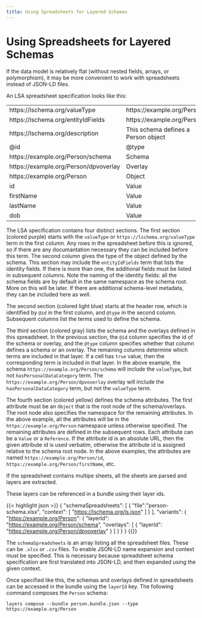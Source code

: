 ```yaml
---
title: Using Spreadsheets for Layered Schemas
---
```


# Using Spreadsheets for Layered Schemas

If the data model is relatively flat (without nested fields, arrays,
or polymorphism), it may be more convenient to work with spreadsheets
instead of JSON-LD files. 

An LSA spreadsheet specification looks like this:

<table class="table table-sm table-bordered">
  <tr class="table-primary">
    <td>https://lschema.org/valueType</td>
    <td>https://example.org/Person</td>
    <td></td>
    <td></td>
  </tr>
  <tr class="table-primary">
    <td>https://lschema.org/entityIdFields</td>
    <td>https://example.org/Person/id</td>
    <td></td>
    <td></td>
  </tr>
  <tr class="table-primary">
    <td>https://lschema.org/description</td>
    <td>This schema defines a Person object</td>
    <td></td>
    <td></td>
  </tr>
  
  <tr class="table-info">
  <td>@id</td><td>@type</td><td>https://lschema.org/valueType</td><td>http://www.w3.org/ns/dpv#hasPersonalDataCategory</td>
  </tr>
  
  <tr class="table-secondary">
  <td>https://example.org/Person/schema</td><td>Schema</td><td>true</td><td></td>
  </tr>
  <tr class="table-secondary">
  <td>https://example.org/Person/dpvoverlay</td><td>Overlay</td><td></td><td>true</td>
  </tr>
  <tr class="table-warning">
  <td>https://example.org/Person</td><td>Object</td><td></td><td></td>
  </tr>
  <tr  class="table-warning">
  <td>id</td><td>Value</td><td>string</td><td></td>
  </tr>
  <tr  class="table-warning">
  <td>firstName</td><td>Value</td><td>string</td><td>http://www.w3.org/ns/dpv#Identifying</td>
  </tr>
  <tr  class="table-warning">
  <td>lastName</td><td>Value</td><td>string</td><td>http://www.w3.org/ns/dpv#Identifying</td>
  </tr>
  <tr  class="table-warning">
  <td>dob</td><td>Value</td><td>xsd:date</td><td>http://www.w3.org/ns/dpv#Identifying</td>
  </tr>
</table>

The LSA specification contains four distinct sections. The first
section (colored purple) starts with the `valueType` or `https://lschema.org/valueType`
term in the first column. Any rows in the spreadsheet before this is
ignored, so if there are any documantation necessary they can be
included before this term. The second column gives the type of the
object defined by the schema. This section may include the
`entityIdFields` term that lists the identity fields. If there is more
than one, the additional fields must be listed in subsequent
columns. Note the naming of the identity fields: all the schema fields
are by default in the same namespace as the schema root. More on this
will be later. If there are additional schema-level metadata, they can
be included here as well. 

The second section (colored light blue) starts at the header row, which is identified by `@id`
in the first column, and `@type` in the second column. Subsequent
columns list the terms used to define the schema.

The third section (colored gray) lists the schema and the overlays defined in this
spreadsheet. In the previous section, the `@id` column specifies the id of the schema or
overlay, and the `@type` column specifies whether that column defines
a schema or an overlay. The remaining columns determine which terms
are included in that layer. If a cell has `true` value, then the
corresponding term is included in that layer. In the above example,
the schema `https://example.org/Person/schema` will include the
`valueType`, but not `hasPersonalDataCategory` term. The
`https://example.org/Person/dpvoverlay` overlay will include the
`hasPersonalDataCategory` term, but not the `valueType` term.

The fourth section (colored yellow) defines the schema attributes. The first attribute
must be an `Object` that is the root node of the schema/overlays. The
root node also specifies the namespace for the remaining
attributes. In the above example, all the attributes will be in the
`https://example.org/Person` namespace unless otherwise specified. The
remaining attributes are defined in the subsequent rows. Each
attribute can be a `Value` or a `Reference`. If the attribute id is an
absolute URL, then the given attribute id is used verbatim, otherwise
the attribute id is assigned relative to the schema root node. In the
above examples, the attributes are named
`https://example.org/Person/id`,
`https://example.org/Person/firstName`, etc.

If the spreadsheet contains multipe sheets, all the sheets are parsed
and layers are extracted. 

These layers can be referenced in a bundle using their layer ids.


{{< highlight json >}}
{
    "schemaSpreadsheets": [
        {
            "file":"person-schema.xlsx",
            "context": [ "https://lschema.org/ls.json" ]
        }
    ],
    "variants": {
        "https://example.org/Person": {
            "layerId": "https://example.org/Person/schema",
            "overlays": [
              {
                "layerId": "https://example.org/Person/dpvoverlay"
              }
            ]
        }
    }
}
{{</highlight>}}

The `schemaSpreadsheets` is an array listing all the spreadsheet
files. These can be `.xlsx` or `.csv` files. To enable JSON-LD name
expansion and context must be specified. This is necessary because
spreadsheet schema specification are first translated into JSON-LD,
and then expanded using the given context.

Once specified like this, the schemas and overlays defined in
spreadsheets can be accessed in the bundle using the `layerId` key.
The following command composes the `Person` schema:

```
layers compose --bundle person.bundle.json --type https://example.org/Person
```

